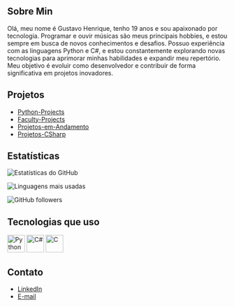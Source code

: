## Sobre Min
Olá, meu nome é Gustavo Henrique, tenho 19 anos e sou apaixonado por tecnologia. Programar e ouvir músicas são meus principais hobbies, e estou sempre em busca de novos conhecimentos e desafios. Possuo experiência com as linguagens Python e C#, e estou constantemente explorando novas tecnologias para aprimorar minhas habilidades e expandir meu repertório. Meu objetivo é evoluir como desenvolvedor e contribuir de forma significativa em projetos inovadores.

## Projetos

- [Python-Projects](https://github.com/GustaHz1/Python-Projects)
- [Faculty-Projects](https://github.com/GustaHz1/Faculty-Projects)
- [Projetos-em-Andamento](https://github.com/GustaHz1/Projetos-em-Andamento)
- [Projetos-CSharp](https://github.com/GustaHz1/Projetos-CSharp)

## Estatísticas

![Estatísticas do GitHub](https://github-readme-stats.vercel.app/api?username=seu-usuario&show_icons=true&theme=gruvbox&include_all_commits=true&count_private=true)

![Linguagens mais usadas](https://github-readme-stats.vercel.app/api/top-langs/?username=GustaHz1&layout=compact&theme=radical&cache_seconds=86400)

![GitHub followers](https://img.shields.io/github/followers/GustaHz1?style=social)

## Tecnologias que uso

<img src="https://cdn.jsdelivr.net/gh/devicons/devicon/icons/python/python-original.svg" alt="Python" width="40" height="40"/>
<img src="https://cdn.jsdelivr.net/gh/devicons/devicon/icons/csharp/csharp-original.svg" alt="C#" width="40" height="40"/>
<img src="https://cdn.jsdelivr.net/gh/devicons/devicon/icons/c/c-original.svg" alt="C" width="40" height="40"/>


## Contato

- [LinkedIn](https://www.linkedin.com/in/gustavo-henrique-4a0516236/)
- [E-mail](gustavohe1412@gmail.com)




